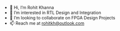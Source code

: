 - 👋 Hi, I’m Rohit Khanna
- 👀 I’m interested in RTL Design and Integration
- 💞️ I’m looking to collaborate on FPGA Design Projects
- 📫 Reach me at rohitkh@outlook.com
